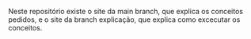 Neste repositório existe o site da main branch, que explica os conceitos pedidos, e o site da branch explicação, que explica como excecutar os conceitos.
